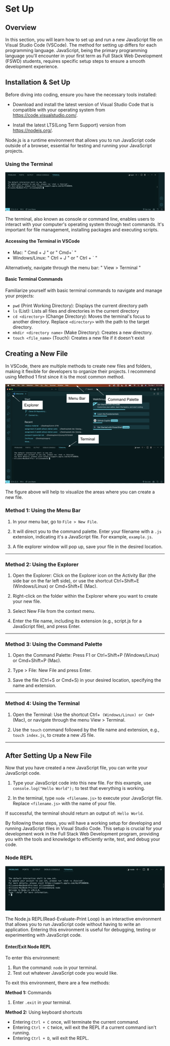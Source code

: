 # Set Up

## **Overview**

In this section, you will learn how to set up and run a new JavaScript file on Visual Studio Code (VSCode). The method for setting up differs for each programming language. JavaScript, being the primary programming language you'll encounter in your first term as Full Stack Web Development (FSWD) students, requires specific setup steps to ensure a smooth development experience.

## **Installation & Set Up**

Before diving into coding, ensure you have the necessary tools installed:

- Download and install the latest version of Visual Studio Code that is compatible with your operating system from https://code.visualstudio.com/.

- Install the latest LTS(Long Term Support) version from https://nodejs.org/.

Node.js is a runtime environment that allows you to run JavaScript code outside of a browser, essential for testing and running your JavaScript projects.

### Using the Terminal

![VS Code's Terminal](assets/images/terminal.png)

The terminal, also known as console or command line, enables users to interact with your computer's operating system through text commands. It's important for file management, installing packages and executing scripts.

#### Accessing the Terminal in VSCode

- Mac: " Cmd + J " or " Cmd+` "
- Windows/Linux: " Ctrl + J " or " Ctrl + ` "

Alternatively, navigate through the menu bar: " View > Terminal "

#### Basic Terminal Commands

Familiarize yourself with basic terminal commands to navigate and manage your projects:

- `pwd` (Print Working Directory): Displays the current directory path
- `ls` (List): Lists all files and directories in the current directory
- `cd <directory>` (Change Directory): Moves the terminal's focus to another directory. Replace `<directory>` with the path to the target directory.
- `mkdir <directory name>` (Make Directory): Creates a new directory.
- `touch <file_name>` (Touch): Creates a new file if it doesn't exist

## Creating a New File

In VSCode, there are multiple methods to create new files and folders, making it flexible for developers to organize their projects. I recommend using Method 1 first since it is the most common method.

![Identifying parts of Visual Studio Code](assets/images/overview.png)

The figure above will help to visualize the areas where you can create a new file.

### **Method 1: Using the Menu Bar**

1. In your menu bar, go to `File > New File`.

2. It will direct you to the command palette. Enter your filename with a `.js` extension, indicating it's a JavaScript file. For example, `example.js`.

3. A file explorer window will pop up, save your file in the desired location.

---

### **Method 2: Using the Explorer**

1. Open the Explorer: Click on the Explorer icon on the Activity Bar (the side bar on the far left side), or use the shortcut Ctrl+Shift+E (Windows/Linux) or Cmd+Shift+E (Mac).

2. Right-click on the folder within the Explorer where you want to create your new file.

3. Select New File from the context menu.

4. Enter the file name, including its extension (e.g., script.js for a JavaScript file), and press Enter.

---

### **Method 3: Using the Command Palette**

1. Open the Command Palette: Press F1 or Ctrl+Shift+P (Windows/Linux) or Cmd+Shift+P (Mac).

2. Type > File: New File and press Enter.

3. Save the file (Ctrl+S or Cmd+S) in your desired location, specifying the name and extension.

---

### **Method 4: Using the Terminal**

1. Open the Terminal: Use the shortcut Ctrl+` (Windows/Linux) or Cmd+` (Mac), or navigate through the menu View > Terminal.

2. Use the `touch` command followed by the file name and extension, e.g., `touch index.js`, to create a new JS file.

---

## **After Setting Up a New File**

Now that you have created a new JavaScript file, you can write your JavaScript code.

1. Type your JavaScript code into this new file. For this example, use `console.log("Hello World");` to test that everything is working.

2. In the terminal, type `node <filename.js>` to execute your JavaScript file. Replace `<filename.js>` with the name of your file.

If successful, the terminal should return an output of: `Hello World`.

By following these steps, you will have a working setup for developing and running JavaScript files in Visual Studio Code. This setup is crucial for your development work in the Full Stack Web Development program, providing you with the tools and knowledge to efficiently write, test, and debug your code.

### Node REPL

![Node REPL in the Terminal](assets/images/noderepl.png)

The Node.js REPL(Read-Evaluate-Print Loop) is an interactive environment that allows you to run JavaScript code without having to write an application. Entering this environment is useful for debugging, testing or experimenting with JavaScript code.

#### Enter/Exit Node REPL

To enter this environment:

1. Run the command: `node` in your terminal.
2. Test out whatever JavaScript code you would like.

To exit this environment, there are a few methods:

**Method 1:** Commands

1. Enter `.exit` in your terminal.

**Method 2:** Using keyboard shortcuts

- Entering `Ctrl + C` once, will terminate the current command.
- Entering `Ctrl + C` twice, will exit the REPL if a current command isn't running.
- Entering `Ctrl + D`, will exit the REPL.
